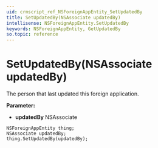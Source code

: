 ```yaml
---
uid: crmscript_ref_NSForeignAppEntity_SetUpdatedBy
title: SetUpdatedBy(NSAssociate updatedBy)
intellisense: NSForeignAppEntity.SetUpdatedBy
keywords: NSForeignAppEntity, GetUpdatedBy
so.topic: reference
---
```


# SetUpdatedBy(NSAssociate updatedBy)

The person that last updated this foreign application.

**Parameter:** 
 - **updatedBy** NSAssociate

```crmscript
NSForeignAppEntity thing;
NSAssociate updatedBy;
thing.SetUpdatedBy(updatedBy);
```

